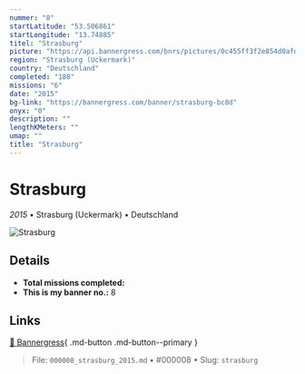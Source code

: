 ```yaml
---
nummer: "8"
startLatitude: "53.506861"
startLongitude: "13.74885"
titel: "Strasburg"
picture: "https://api.bannergress.com/bnrs/pictures/0c455ff3f2e854d0afd6f146add602bc"
region: "Strasburg (Uckermark)"
country: "Deutschland"
completed: "180"
missions: "6"
date: "2015"
bg-link: "https://bannergress.com/banner/strasburg-bc8d"
onyx: "0"
description: ""
lengthKMeters: ""
umap: ""
title: "Strasburg"
---
```

# Strasburg

*2015* • Strasburg (Uckermark) • Deutschland

![Strasburg](https://api.bannergress.com/bnrs/pictures/0c455ff3f2e854d0afd6f146add602bc)

## Details


- **Total missions completed:** 
- **This is my banner no.:** 8




## Links
[🔗 Bannergress](https://bannergress.com/banner/strasburg-bc8d){ .md-button .md-button--primary }



> File: `000008_strasburg_2015.md` • #000008 • Slug: `strasburg`
